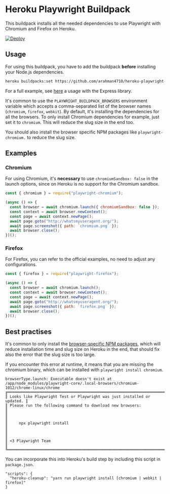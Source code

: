 # Heroku Playwright Buildpack

This buildpack installs all the needed dependencies to use Playwright with Chromium and Firefox on Heroku.

[![Deploy](https://www.herokucdn.com/deploy/button.svg)](https://heroku.com/deploy?template=https://github.com/mxschmitt/heroku-playwright-example)

## Usage

For using this buildpack, you have to add the buildpack **before** installing your Node.js dependencies.

```txt
heroku buildpacks:set https://github.com/arahman4710/heroku-playwright-buildpack.git -a my-app
```

For a full example, see [here](https://github.com/mxschmitt/heroku-playwright-example) a usage with the Express library.

It's common to use the `PLAYWRIGHT_BUILDPACK_BROWSERS` environment variable which accepts a comma-separated list of the browser names (`chromium`, `firefox`, `webkit`). By default, it's installing the dependencies for all the browsers. To only install Chromium dependencies for example, just set it to `chromium`. This will reduce the slug size in the end too.

You should also install the browser specific NPM packages like `playwright-chromium.` to reduce the slug size.

## Examples

### Chromium

For using Chromium, it's **necessary** to use `chromiumSandbox: false` in the launch options, since on Heroku is no support for the Chromium sandbox.

```javascript
const { chromium } = require("playwright-chromium");

(async () => {
  const browser = await chromium.launch({ chromiumSandbox: false });
  const context = await browser.newContext();
  const page = await context.newPage();
  await page.goto("http://whatsmyuseragent.org/");
  await page.screenshot({ path: `chromium.png` });
  await browser.close();
})();
```

### Firefox

For Firefox, you can refer to the official examples, no need to adjust any configurations.

```javascript
const { firefox } = require("playwright-firefox");

(async () => {
  const browser = await chromium.launch();
  const context = await browser.newContext();
  const page = await context.newPage();
  await page.goto("http://whatsmyuseragent.org/");
  await page.screenshot({ path: `firefox.png` });
  await browser.close();
})();
```

## Best practises

It's common to only install the [browser-specific NPM packages](https://playwright.dev/#version=v1.1.1&path=docs%2Finstallation.md&q=download-single-browser-binary), which will reduce installation time and slug size on Heroku in the end, that should fix also the error that the slug size is too large.

If you encounter this error at runtime, it means that you are missing the chromium binary, which can be installed with `playwright install chromium`.

```
browserType.launch: Executable doesn't exist at /app/node_modules/playwright-core/.local-browsers/chromium-1012/chrome-linux/chrome
╔═════════════════════════════════════════════════════════════════════════╗
║ Looks like Playwright Test or Playwright was just installed or updated. ║
║ Please run the following command to download new browsers:              ║
║                                                                         ║
║     npx playwright install                                              ║
║                                                                         ║
║ <3 Playwright Team                                                      ║
╚═════════════════════════════════════════════════════════════════════════╝
```

You can incorporate this into Heroku's build step by including this script in `package.json`.

```
"scripts": {
  "heroku-cleanup": "yarn run playwright install [chromium | webkit | firefox]"
}
```
